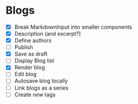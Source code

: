 # Blogs

- [x] Break MarkdownInput into smaller components
- [x] Description (and excerpt?)
- [x] Define authors
- [ ] Publish
- [x] Save as draft
- [ ] Display Blog list
- [x] Render blog
- [ ] Edit blog
- [ ] Autosave blog locally
- [ ] Link blogs as a series
- [ ] Create new tags
